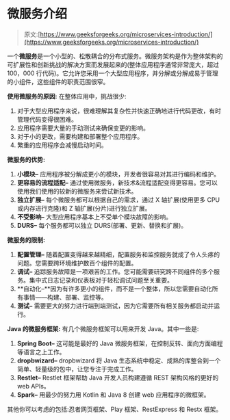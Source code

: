 # 微服务介绍

> 原文:[https://www.geeksforgeeks.org/microservices-introduction/](https://www.geeksforgeeks.org/microservices-introduction/)

一个**微服务**是一个小型的、松散耦合的分布式服务。微服务架构是作为整体架构的可扩展性和创新挑战的解决方案而发展起来的(整体应用程序通常非常庞大，超过 100，000 行代码)。它允许您采用一个大型应用程序，并分解或分解成易于管理的小组件，这些组件的职责范围很窄。

**使用微服务的原因:**
在整体应用中，挑战很少:

1.  对于大型应用程序来说，很难理解其复杂性并快速正确地进行代码更改，有时管理代码变得很困难。
2.  应用程序需要大量的手动测试来确保变更的影响。
3.  对于小的更改，需要构建和部署整个应用程序。
4.  繁重的应用程序会减慢启动时间。

**微服务的优势:**

1.  **小模块–**
    应用程序被分解成更小的模块，开发者很容易对其进行编码和维护。
2.  **更容易的流程适配–**
    通过使用微服务，新技术&流程适配变得更容易。您可以使用我们使用的较新的微服务来尝试新技术。
3.  **独立扩展–**
    每个微服务都可以根据自己的需求，通过 X 轴扩展(使用更多 CPU 或内存进行克隆)和 Z 轴扩展(分片)进行独立扩展。
4.  **不受影响–**
    大型应用程序基本上不受单个模块故障的影响。
5.  **DURS–**
    每个服务都可以独立 DURS(部署、更新、替换和扩展)。

**微服务的限制:**

1.  **配置管理–**
    随着配置变得越来越精细，配置服务和监控服务就成了令人头疼的问题。您需要跨环境维护数百个组件的配置。
2.  **调试–**
    追踪服务故障是一项艰苦的工作。您可能需要研究跨不同组件的多个服务。集中式日志记录和仪表板对于轻松调试问题至关重要。
3.  **自动化–**因为有许多更小的组件，而不是一个整体，所以您需要自动化所有事情——构建、部署、监控等。
4.  **测试–**
    需要更大的努力进行端到端测试，因为它需要所有相关服务都启动并运行。

**Java 的微服务框架:**
有几个微服务框架可以用来开发 Java。其中一些是:

1.  **Spring Boot–**
    这可能是最好的 Java 微服务框架，在控制反转、面向方面编程等语言之上工作。
2.  **dropbwizard–**
    dropbwizard 将 Java 生态系统中稳定、成熟的库整合到一个简单、轻量级的包中，让您专注于完成工作。
3.  **Restlet–**
    Restlet 框架帮助 Java 开发人员构建遵循 REST 架构风格的更好的 web APIs。
4.  **Spark–**
    用最少的努力用 Kotlin 和 Java 8 创建 web 应用程序的微框架。

其他你可以考虑的包括:忍者网页框架、Play 框架、RestExpress 和 Restx 框架。